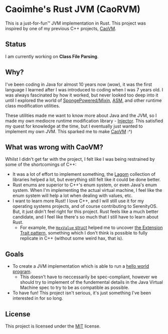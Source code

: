 # Caoimhe's Rust JVM (CaoRVM)

This is a just-for-fun™ JVM implementation in Rust. This project was inspired by one of my previous C++ projects, [CaoVM](https://github.com/caoimhebyrne/caovm).

## Status

I am currently working on **Class File Parsing**.

## Why?

I've been coding in Java for almost 10 years now (_wow_), it was the first language I learned after I was introduced to coding when I was 7 years old. I was always fascinated by how it worked, but never looked too deep into it until I explored the world of [SpongePowered/Mixin](https://github.com/SpongePowered/Mixin), [ASM](https://asm.ow2.io/), and other runtime class modification utilities.

These utilities made me want to know more about Java and the JVM, so I made my own mediocre runtime modification library - [Injector](https://github.com/caoimhebyrne/Injector). This satisfied my quest for knowledge at the time, but I eventually just wanted to implement my own JVM. This sparked me to make [CaoVM](https://github.com/caoimhebyrne/caovm) :^)

## What was wrong with CaoVM?

Whilst I didn't get far with the project, I felt like I was being restrained by some of the shortcomings of C++:

- It was a lot of effort to implement something, the [Lagom](https://github.com/SerenityOS/serenity/tree/master/Meta/Lagom) collection of libraries helped a lot, but everything still felt like it could be done better.
- Rust enums are superior to C++'s enum system, or even Java's enum system. When I'm implementing the actual virtual machine, I feel like the enum system will help a lot when dealing with values, etc.
- I want to learn more Rust! I love C++, and I will still use it for my operating systems projects, and of course contributing to SerenityOS. But, it just didn't feel right for this project. Rust feels like a much better candidate, and I feel like there's so much that I still have to learn about Rust.
  - For example, the [`HexValue` struct](src/values/hex.rs) helped me to uncover [the Extension Trait pattern](https://rust-lang.github.io/rfcs/0445-extension-trait-conventions.html), something which I don't think is possible to fully replicate in C++ (without some weird hax, that is).

## Goals

- To create a JVM implementation which is able to run a [hello world program](./tests/Main.java).
  - This doesn't have to neccessarily be spec-compliant, however we should try to implement of the fundemental details in the Java Virtual Machine spec to try to be as compatible as possible.
- To have fun! This project isn't serious, it's just something I've been interested in for so long.

## License

This project is licensed under the [MIT](https://choosealicense.com/licenses/mit/) license.
